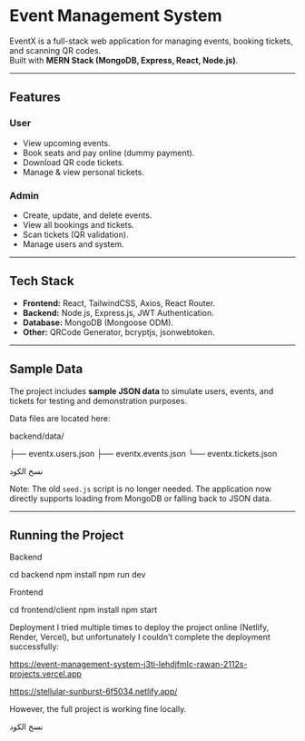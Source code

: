 # Event Management System

EventX is a full-stack web application for managing events, booking tickets, and scanning QR codes.  
Built with **MERN Stack (MongoDB, Express, React, Node.js)**.

---

##  Features

###  User
- View upcoming events.
- Book seats and pay online (dummy payment).
- Download QR code tickets.
- Manage & view personal tickets. 

###  Admin
- Create, update, and delete events.
- View all bookings and tickets.
- Scan tickets (QR validation).
- Manage users and system.

---

##  Tech Stack

- **Frontend:** React, TailwindCSS, Axios, React Router. 
- **Backend:** Node.js, Express.js, JWT Authentication.
- **Database:** MongoDB (Mongoose ODM).
- **Other:** QRCode Generator, bcryptjs, jsonwebtoken.

---

##  Sample Data

The project includes **sample JSON data** to simulate users, events, and tickets for testing and demonstration purposes.

Data files are located here:

backend/data/

├── eventx.users.json
├── eventx.events.json
└── eventx.tickets.json


نسخ الكود

 Note: The old `seed.js` script is no longer needed. The application now directly supports loading from MongoDB or falling back to JSON data.

---

##  Running the Project

 Backend

cd backend
npm install
npm run dev

Frontend 

cd frontend/client
npm install
npm start

 Deployment
I tried multiple times to deploy the project online (Netlify, Render, Vercel), but unfortunately I couldn’t complete the deployment successfully:

https://event-management-system-j3ti-lehdjfmlc-rawan-2112s-projects.vercel.app

https://stellular-sunburst-6f5034.netlify.app/

However, the full project is working fine locally.

نسخ الكود
